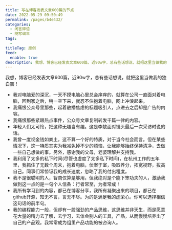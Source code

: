 ```yaml
---
title: 写在博客发表文章600篇的节点
date: 2022-05-29 09:50:49
permalink: /pages/b4e432/
categories:
  - 闲言碎语
  - 随写编年
tags:
  -
titleTag: 原创
feed:
  enable: true
description: 我想，博客已经发表文章600篇，近90w字，总有些话想说，就把这里当做我的独白罢！
---
```


我想，博客已经发表文章600篇，近90w字，总有些话想说，就把这里当做我的独白罢！

- 我对电脑爱的深沉，一天不摸电脑心里总会痒痒的，就算在公司一直面对着电脑，回到家之后，稍一空下来，就忍不住抱着电脑，网上冲浪起来。
- 我痛恨公众号里那些，起着散播焦虑的标题吸引人，点进去之后却是广告的内容。
- 我痛恨那些紧跟热点事件，公众号文章复制转发千篇一律的内容。
- 年轻人们太可怜，把这种无趣当有趣。这是李敖面对镜头最后一次采访时说的话。
- 我曾一度视金钱如粪土，这不算一个好的特质，对于当今社会而言。但在某些情况下，这一特质其实为我减免掉不少的烦恼，让我能够始终保持清净，去做一些自己想做的事。另外，感谢我的父母，老婆理解并支持我。
- 我利用了太多的私下时间(尽管也虚度了太多私下时间)，在杭州工作的五年里，我抓住了无数个周末，抱着电脑，伏案于室，吸取养分，拓宽视野，拔高自己。同事们常惊讶我的成长速度，忽略了我的付出程度。
- 我不是很聪明的人，智商仅算是够用，但我绝对是个能下笨功夫的人，激励我做到这一点的是一句个人信条：行者常至，为者常成！
- 我所有学习到的内容，都已在博客分享，我所有凝聚出来的项目，都已在github开源，知无不言，言无不尽。为的是满足我的虚荣心。你可以选择相信这句话的前半句。
- 我的编程能力一般，但却有一股强劲的产品思维，这思维并非天生，而是愿意花大量的精力去了解，去学习，去体会别人的工具，产品，从而慢慢培养出了自己的产品观。我常常成为组里产品功能的被咨询人。